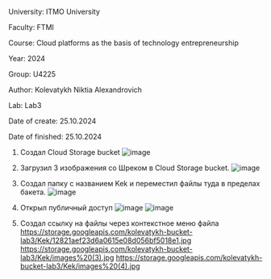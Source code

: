 University: ITMO University

Faculty: FTMI

Course: Cloud platforms as the basis of technology entrepreneurship

Year: 2024

Group: U4225

Author: Kolevatykh Niktia Alexandrovich

Lab: Lab3

Date of create: 25.10.2024

Date of finished: 25.10.2024

1. Создал Cloud Storage bucket
![image](https://github.com/user-attachments/assets/d214bc31-fcf2-45a3-921d-64b82c3b8fdf)

2. Загрузил 3 изображения со Шреком в Cloud Storage bucket.
![image](https://github.com/user-attachments/assets/457d8e90-76ba-457f-bab4-eb5caa350392)

3. Создал папку с названием Kek и переместил файлы туда в пределах бакета.
![image](https://github.com/user-attachments/assets/23c7725a-3965-458c-a235-ebc4ff99b4bf)

4. Открыл публичный доступ
![image](https://github.com/user-attachments/assets/3ca9dcd3-50a1-4012-a1a9-6b1ec252df57)
![image](https://github.com/user-attachments/assets/f09f47c6-310a-4d81-aac1-9f166020c24c)


5. Создал ссылку на файлы через контекстное меню файла
https://storage.googleapis.com/kolevatykh-bucket-lab3/Kek/12821aef23d6a0615e08d056bf5018e1.jpg
https://storage.googleapis.com/kolevatykh-bucket-lab3/Kek/images%20(3).jpg
https://storage.googleapis.com/kolevatykh-bucket-lab3/Kek/images%20(4).jpg
